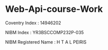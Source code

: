 # Web-Api-course-Work
Coventry Index                       : 14946202

NIBM Index                            : YR3BSCCOMP232P-035

NIBM Registered Name        : H T A L PEIRIS
